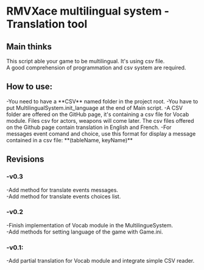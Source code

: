 # RMVXace multilingual system - Translation tool
<h2>Main thinks</h2>
This script able your game to be multilingual. It's using csv file.<br/>
A good comprehension of programmation and csv system are required.<br/>

<h2>How to use:</h2>
-You need to have a **CSV** named folder in the project root.
-You have to put MultilingualSystem.init_language at the end of Main script.
-A CSV folder are offered on the GitHub page, it's containing a csv file for Vocab module. Files csv for actors, weapons will come later. The csv files offered on the Github page contain translation in English and French.
-For messages event comand and choice, use this format for display a message contained in a csv file: **(tableName, keyName)**

<h2>Revisions</h2>
<h3>-v0.3</h3>
-Add method for translate events messages.<br/>
-Add method for translate events choices list.<br/>
<h3>-v0.2</h3>
-Finish implementation of Vocab module in the MultilingueSystem.<br/>
-Add methods for setting language of the game with Game.ini.
<h3>-v0.1:</h3>
-Add partial translation for Vocab module and integrate simple CSV reader.
